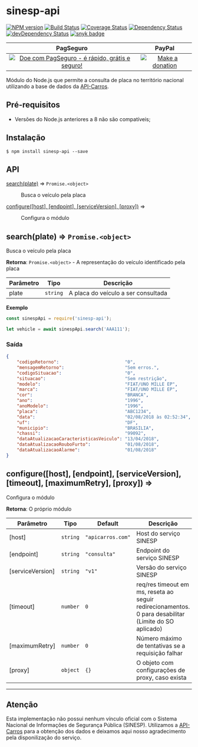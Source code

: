 # sinesp-api

[![NPM version][npm-img]][npm]
[![Build Status][ci-img]][ci]
[![Coverage Status][coveralls-img]][coveralls]
[![Dependency Status][dep-img]][dep]
[![devDependency Status][devDep-img]][devDep]
[![snyk badge][snyk-img]][snyk]

[npm-img]:         https://img.shields.io/npm/v/sinesp-api.svg
[npm]:             https://www.npmjs.com/package/sinesp-api
[ci-img]:          https://travis-ci.org/Sorackb/sinesp-api.svg
[ci]:              https://travis-ci.org/Sorackb/sinesp-api
[coveralls-img]:   https://coveralls.io/repos/github/Sorackb/sinesp-api/badge.svg?branch=master
[coveralls]:       https://coveralls.io/github/Sorackb/sinesp-api?branch=master
[dep-img]:         https://david-dm.org/Sorackb/sinesp-api.svg
[dep]:             https://david-dm.org/Sorackb/sinesp-api
[devDep-img]:      https://david-dm.org/Sorackb/sinesp-api/dev-status.svg
[devDep]:          https://david-dm.org/Sorackb/sinesp-api#info=devDependencies
[snyk-img]:        https://snyk.io/test/github/Sorackb/sinesp-api/badge.svg
[snyk]:            https://app.snyk.io/

| PagSeguro       | PayPal          |
| :-------------: | :-------------: |
[![Doe com PagSeguro - é rápido, grátis e seguro!](https://stc.pagseguro.uol.com.br/public/img/botoes/doacoes/209x48-doar-laranja-assina.gif)](https://pag.ae/bhmK2Xf) | [![Make a donation](https://www.paypalobjects.com/en_US/i/btn/btn_donateCC_LG.gif)](https://www.paypal.com/cgi-bin/webscr?cmd=_s-xclick&hosted_button_id=LKDGCQBKYBW5E)

Módulo do Node.js que permite a consulta de placa no território nacional utilizando a base de dados da [API-Carros](https://github.com/100n0m3/API-Carros).

## Pré-requisitos

- Versões do Node.js anteriores a 8 não são compatíveis;

## Instalação

```
$ npm install sinesp-api --save
```

## API

<dl>
<dt><a href="#search">search(plate)</a> ⇒ <code>Promise.&lt;object&gt;</code></dt>
<dd><p>Busca o veículo pela placa</p>
</dd>
<dt><a href="#configure">configure([host], [endpoint], [serviceVersion], [proxy])</a> ⇒</dt>
<dd><p>Configura o módulo</p>
</dd>
</dl>

## search(plate) ⇒ <code>Promise.&lt;object&gt;</code>
Busca o veículo pela placa

**Retorna**: <code>Promise.&lt;object&gt;</code> - A representação do veículo identificado pela placa

| Parâmetro | Tipo | Descrição |
| --- | --- | --- |
| plate | <code>string</code> | A placa do veículo a ser consultada |

**Exemplo**
```js
const sinespApi = require('sinesp-api');

let vehicle = await sinespApi.search('AAA111');
```

### Saída

```json
{
    "codigoRetorno":                         "0",
    "mensagemRetorno":                       "Sem erros.",
    "codigoSituacao":                        "0",
    "situacao":                              "Sem restrição",
    "modelo":                                "FIAT/UNO MILLE EP",
    "marca":                                 "FIAT/UNO MILLE EP",
    "cor":                                   "BRANCA",
    "ano":                                   "1996",
    "anoModelo":                             "1996",
    "placa":                                 "ABC1234",
    "data":                                  "02/08/2018 às 02:52:34",
    "uf":                                    "DF",
    "municipio":                             "BRASILIA",
    "chassi":                                "99092",
    "dataAtualizacaoCaracteristicasVeiculo": "13/04/2018",
    "dataAtualizacaoRouboFurto":             "01/08/2018",
    "dataAtualizacaoAlarme":                 "01/08/2018"
}
```

<a name="configure"></a>

## configure([host], [endpoint], [serviceVersion], [timeout], [maximumRetry], [proxy]) ⇒
Configura o módulo

**Retorna**: O próprio módulo

| Parâmetro | Tipo | Default | Descrição |
| --- | --- | --- | --- |
| [host] | <code>string</code> | <code>&quot;apicarros.com&quot;</code> | Host do serviço SINESP |
| [endpoint] | <code>string</code> | <code>&quot;consulta&quot;</code> | Endpoint do serviço SINESP |
| [serviceVersion] | <code>string</code> | <code>&quot;v1&quot;</code> | Versão do serviço SINESP |
| [timeout] | <code>number</code> | <code>0</code> | req/res timeout em ms, reseta ao seguir redirecionamentos. 0 para desabilitar (Limite do SO aplicado) |
| [maximumRetry] | <code>number</code> | <code>0</code> | Número máximo de tentativas se a requisição falhar |
| [proxy] | <code>object</code> | <code>{}</code> | O objeto com configurações de proxy, caso exista |

---

## Atenção

Esta implementação não possui nenhum vínculo oficial com o Sistema Nacional de Informações de Segurança Pública (SINESP). Utilizamos a [API-Carros](https://github.com/100n0m3/API-Carros) para a obtenção dos dados e deixamos aqui nosso agradecimento pela disponilização do serviço.
